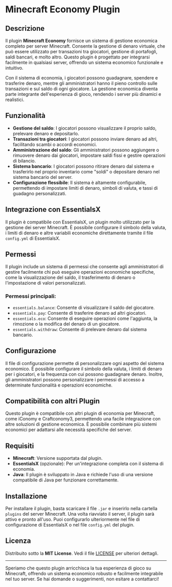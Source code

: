 # Minecraft Economy Plugin

## Descrizione

Il plugin **Minecraft Economy** fornisce un sistema di gestione economica completo per server Minecraft. Consente la gestione di denaro virtuale, che può essere utilizzato per transazioni tra giocatori, gestione di portafogli, saldi bancari, e molto altro. Questo plugin è progettato per integrarsi facilmente in qualsiasi server, offrendo un sistema economico funzionale e intuitivo.

Con il sistema di economia, i giocatori possono guadagnare, spendere e trasferire denaro, mentre gli amministratori hanno il pieno controllo sulle transazioni e sul saldo di ogni giocatore. La gestione economica diventa parte integrante dell'esperienza di gioco, rendendo i server più dinamici e realistici.

## Funzionalità

- **Gestione del saldo**: I giocatori possono visualizzare il proprio saldo, prelevare denaro e depositarlo.
- **Transazioni tra giocatori**: I giocatori possono inviare denaro ad altri, facilitando scambi o accordi economici.
- **Amministrazione del saldo**: Gli amministratori possono aggiungere o rimuovere denaro dai giocatori, impostare saldi fissi e gestire operazioni di bilancio.
- **Sistema bancario**: I giocatori possono ritirare denaro dal sistema e trasferirlo nel proprio inventario come "soldi" o depositare denaro nel sistema bancario del server.
- **Configurazione flessibile**: Il sistema è altamente configurabile, permettendo di impostare limiti di denaro, simboli di valuta, e tassi di guadagno personalizzati.
  
## Integrazione con EssentialsX

Il plugin è compatibile con EssentialsX, un plugin molto utilizzato per la gestione dei server Minecraft. È possibile configurare il simbolo della valuta, i limiti di denaro e altre variabili economiche direttamente tramite il file `config.yml` di EssentialsX.

## Permessi

Il plugin include un sistema di permessi che consente agli amministratori di gestire facilmente chi può eseguire operazioni economiche specifiche, come la visualizzazione del saldo, il trasferimento di denaro o l'impostazione di valori personalizzati.

### Permessi principali:

- `essentials.balance`: Consente di visualizzare il saldo del giocatore.
- `essentials.pay`: Consente di trasferire denaro ad altri giocatori.
- `essentials.eco`: Consente di eseguire operazioni come l'aggiunta, la rimozione o la modifica del denaro di un giocatore.
- `essentials.withdraw`: Consente di prelevare denaro dal sistema bancario.

## Configurazione

Il file di configurazione permette di personalizzare ogni aspetto del sistema economico. È possibile configurare il simbolo della valuta, i limiti di denaro per i giocatori, e la frequenza con cui possono guadagnare denaro. Inoltre, gli amministratori possono personalizzare i permessi di accesso a determinate funzionalità e operazioni economiche.

## Compatibilità con altri Plugin

Questo plugin è compatibile con altri plugin di economia per Minecraft, come iConomy e Craftconomy3, permettendo una facile integrazione con altre soluzioni di gestione economica. È possibile combinare più sistemi economici per adattarsi alle necessità specifiche del server.

## Requisiti

- **Minecraft**: Versione supportata dal plugin.
- **EssentialsX** (opzionale): Per un'integrazione completa con il sistema di economia.
- **Java**: Il plugin è sviluppato in Java e richiede l'uso di una versione compatibile di Java per funzionare correttamente.

## Installazione

Per installare il plugin, basta scaricare il file `.jar` e inserirlo nella cartella `plugins` del server Minecraft. Una volta riavviato il server, il plugin sarà attivo e pronto all'uso. Puoi configurarlo ulteriormente nel file di configurazione di EssentialsX o nel file `config.yml` del plugin.

## Licenza

Distribuito sotto la **MIT License**. Vedi il file [LICENSE](LICENSE) per ulteriori dettagli.

---

Speriamo che questo plugin arricchisca la tua esperienza di gioco su Minecraft, offrendo un sistema economico robusto e facilmente integrabile nel tuo server. Se hai domande o suggerimenti, non esitare a contattarci!
